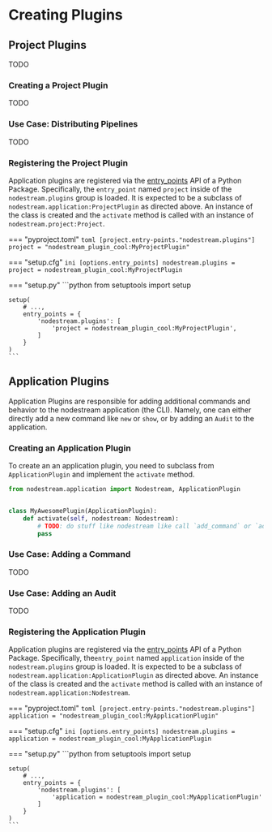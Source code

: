 # Creating Plugins

## Project Plugins
TODO

### Creating a Project Plugin

TODO

### Use Case: Distributing Pipelines

TODO

### Registering the Project Plugin

Application plugins are registered via the [entry_points](https://setuptools.pypa.io/en/latest/userguide/entry_point.html#entry-points-for-plugins) API of a Python Package.
Specifically, the `entry_point` named `project` inside of the `nodestream.plugins` group is loaded.
It is expected to be a subclass of `nodestream.application:ProjectPlugin` as directed above.
An instance of the class is created and the `activate` method is called with an instance of `nodestream.project:Project`.

=== "pyproject.toml"
    ```toml
    [project.entry-points."nodestream.plugins"]
    project = "nodestream_plugin_cool:MyProjectPlugin"
    ```

=== "setup.cfg"
    ```ini
    [options.entry_points]
    nodestream.plugins =
        project = nodestream_plugin_cool:MyProjectPlugin
    ```


=== "setup.py"
    ```python
    from setuptools import setup

    setup(
        # ...,
        entry_points = {
            'nodestream.plugins': [
                'project = nodestream_plugin_cool:MyProjectPlugin',
            ]
        }
    )
    ```


## Application Plugins

Application Plugins are responsible for adding additional commands and behavior to the nodestream application (the CLI).
Namely, one can either directly add a new command like `new` or `show`, or by adding an `Audit` to the application.

### Creating an Application Plugin

To create an an application plugin, you need to subclass from `ApplicationPlugin` and implement the `activate` method.

```python
from nodestream.application import Nodestream, ApplicationPlugin


class MyAwesomePlugin(ApplicationPlugin):
    def activate(self, nodestream: Nodestream):
        # TODO: do stuff like nodestream like call `add_command` or `add_audit`.
        pass

```

### Use Case: Adding a Command

TODO

### Use Case: Adding an Audit

TODO

### Registering the Application Plugin

Application plugins are registered via the [entry_points](https://setuptools.pypa.io/en/latest/userguide/entry_point.html#entry-points-for-plugins) API of a Python Package.
Specifically, the`entry_point` named `application` inside of the `nodestream.plugins` group is loaded.
It is expected to be a subclass of `nodestream.application:ApplicationPlugin` as directed above.
An instance of the class is created and the `activate` method is called with an instance of `nodestream.application:Nodestream`.

=== "pyproject.toml"
    ```toml
    [project.entry-points."nodestream.plugins"]
    application = "nodestream_plugin_cool:MyApplicationPlugin"
    ```

=== "setup.cfg"
    ```ini
    [options.entry_points]
    nodestream.plugins =
        application = nodestream_plugin_cool:MyApplicationPlugin
    ```


=== "setup.py"
    ```python
    from setuptools import setup

    setup(
        # ...,
        entry_points = {
            'nodestream.plugins': [
                'application = nodestream_plugin_cool:MyApplicationPlugin'
            ]
        }
    )
    ```
